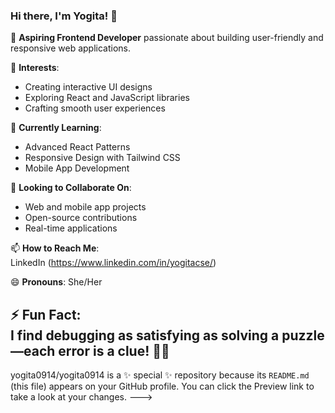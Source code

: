 ### Hi there, I'm Yogita! 👋  

🚀 **Aspiring Frontend Developer** passionate about building user-friendly and responsive web applications.  

🎨 **Interests**:  
- Creating interactive UI designs  
- Exploring React and JavaScript libraries  
- Crafting smooth user experiences  

🌱 **Currently Learning**:  
- Advanced React Patterns  
- Responsive Design with Tailwind CSS  
- Mobile App Development  

🤝 **Looking to Collaborate On**:  
- Web and mobile app projects  
- Open-source contributions  
- Real-time applications  

📫 **How to Reach Me**:  
LinkedIn (https://www.linkedin.com/in/yogitacse/)  

😄 **Pronouns**: She/Her  

⚡ **Fun Fact**:  
I find debugging as satisfying as solving a puzzle—each error is a clue! 🕵️‍♀️  
-
yogita0914/yogita0914 is a ✨ special ✨ repository because its `README.md` (this file) appears on your GitHub profile.
You can click the Preview link to take a look at your changes.
--->
